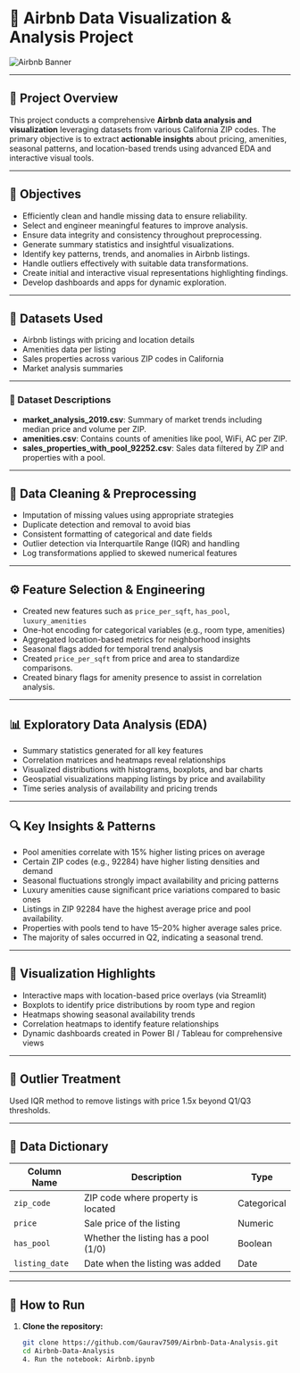 # 🏡 Airbnb Data Visualization & Analysis Project

![Airbnb Banner](https://github.com/iambitttu/Airbnb-Analysis/assets/117813323/07fcc385-d461-46ce-b938-ca8251b02641)

---
## 📖 Project Overview

This project conducts a comprehensive **Airbnb data analysis and visualization** leveraging datasets from various California ZIP codes. The primary objective is to extract **actionable insights** about pricing, amenities, seasonal patterns, and location-based trends using advanced EDA and interactive visual tools.


---

## 🎯 Objectives

- Efficiently clean and handle missing data to ensure reliability.
- Select and engineer meaningful features to improve analysis.
- Ensure data integrity and consistency throughout preprocessing.
- Generate summary statistics and insightful visualizations.
- Identify key patterns, trends, and anomalies in Airbnb listings.
- Handle outliers effectively with suitable data transformations.
- Create initial and interactive visual representations highlighting findings.
- Develop dashboards and apps for dynamic exploration.

---



## 🧪 Datasets Used

- Airbnb listings with pricing and location details
- Amenities data per listing
- Sales properties across various ZIP codes in California
- Market analysis summaries

---
### 📁 Dataset Descriptions

- **market_analysis_2019.csv**: Summary of market trends including median price and volume per ZIP.
- **amenities.csv**: Contains counts of amenities like pool, WiFi, AC per ZIP.
- **sales_properties_with_pool_92252.csv**: Sales data filtered by ZIP and properties with a pool.

---

## 🔧 Data Cleaning & Preprocessing

- Imputation of missing values using appropriate strategies
- Duplicate detection and removal to avoid bias
- Consistent formatting of categorical and date fields
- Outlier detection via Interquartile Range (IQR) and handling
- Log transformations applied to skewed numerical features

---

## ⚙️ Feature Selection & Engineering

- Created new features such as `price_per_sqft`, `has_pool`, `luxury_amenities`
- One-hot encoding for categorical variables (e.g., room type, amenities)
- Aggregated location-based metrics for neighborhood insights
- Seasonal flags added for temporal trend analysis
- Created `price_per_sqft` from price and area to standardize comparisons.
- Created binary flags for amenity presence to assist in correlation analysis.

---

## 📊 Exploratory Data Analysis (EDA)

- Summary statistics generated for all key features
- Correlation matrices and heatmaps reveal relationships
- Visualized distributions with histograms, boxplots, and bar charts
- Geospatial visualizations mapping listings by price and availability
- Time series analysis of availability and pricing trends

---

## 🔍 Key Insights & Patterns

- Pool amenities correlate with 15% higher listing prices on average
- Certain ZIP codes (e.g., 92284) have higher listing densities and demand
- Seasonal fluctuations strongly impact availability and pricing patterns
- Luxury amenities cause significant price variations compared to basic ones
- Listings in ZIP 92284 have the highest average price and pool availability.
- Properties with pools tend to have 15–20% higher average sales price.
- The majority of sales occurred in Q2, indicating a seasonal trend.

---

## 🎨 Visualization Highlights

- Interactive maps with location-based price overlays (via Streamlit)
- Boxplots to identify price distributions by room type and region
- Heatmaps showing seasonal availability trends
- Correlation heatmaps to identify feature relationships
- Dynamic dashboards created in Power BI / Tableau for comprehensive views

---
## 🧼 Outlier Treatment
Used IQR method to remove listings with price 1.5x beyond Q1/Q3 thresholds.

---
## 🧾 Data Dictionary

| Column Name         | Description                                | Type       |
|---------------------|---------------------------------------------|------------|
| `zip_code`          | ZIP code where property is located          | Categorical|
| `price`             | Sale price of the listing                   | Numeric    |
| `has_pool`          | Whether the listing has a pool (1/0)        | Boolean    |
| `listing_date`      | Date when the listing was added             | Date       |

---

## 🚀 How to Run

1. **Clone the repository:**

   ```bash
   git clone https://github.com/Gaurav7509/Airbnb-Data-Analysis.git
   cd Airbnb-Data-Analysis
   4. Run the notebook: Airbnb.ipynb
